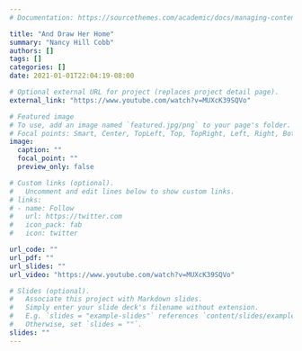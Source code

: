 ```yaml
---
# Documentation: https://sourcethemes.com/academic/docs/managing-content/

title: "And Draw Her Home"
summary: "Nancy Hill Cobb"
authors: []
tags: []
categories: []
date: 2021-01-01T22:04:19-08:00

# Optional external URL for project (replaces project detail page).
external_link: "https://www.youtube.com/watch?v=MUXcK39SQVo"

# Featured image
# To use, add an image named `featured.jpg/png` to your page's folder.
# Focal points: Smart, Center, TopLeft, Top, TopRight, Left, Right, BottomLeft, Bottom, BottomRight.
image:
  caption: ""
  focal_point: ""
  preview_only: false

# Custom links (optional).
#   Uncomment and edit lines below to show custom links.
# links:
# - name: Follow
#   url: https://twitter.com
#   icon_pack: fab
#   icon: twitter

url_code: ""
url_pdf: ""
url_slides: ""
url_video: "https://www.youtube.com/watch?v=MUXcK39SQVo"

# Slides (optional).
#   Associate this project with Markdown slides.
#   Simply enter your slide deck's filename without extension.
#   E.g. `slides = "example-slides"` references `content/slides/example-slides.md`.
#   Otherwise, set `slides = ""`.
slides: ""
---
```

